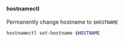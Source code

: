 #### hostnamectl

Permanently change hostname to `$HOSTNAME`
```sh
hostnamectl set-hostname $HOSTNAME
```